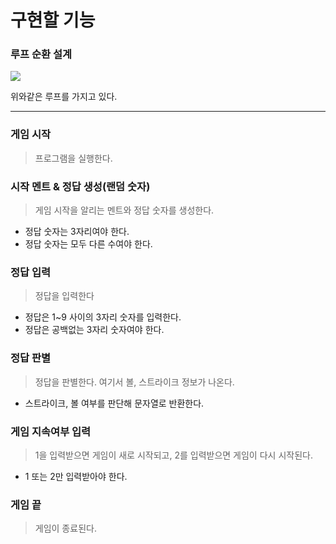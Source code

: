 # 구현할 기능

### 루프 순환 설계

![](https://i.imgur.com/FnCeD3q.png)

위와같은 루프를 가지고 있다.

---

### 게임 시작

> 프로그램을 실행한다.

### 시작 멘트 & 정답 생성(랜덤 숫자)

> 게임 시작을 알리는 멘트와 정답 숫자를 생성한다.

- 정답 숫자는 3자리여야 한다.
- 정답 숫자는 모두 다른 수여야 한다.

### 정답 입력

> 정답을 입력한다

- 정답은 1~9 사이의 3자리 숫자를 입력한다.
- 정답은 공백없는 3자리 숫자여야 한다.

### 정답 판별

> 정답을 판별한다. 여기서 볼, 스트라이크 정보가 나온다.

- 스트라이크, 볼 여부를 판단해 문자열로 반환한다.

### 게임 지속여부 입력

> 1을 입력받으면 게임이 새로 시작되고, 2를 입력받으면 게임이 다시 시작된다.

- 1 또는 2만 입력받아야 한다.

### 게임 끝

> 게임이 종료된다.
